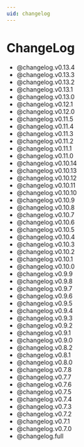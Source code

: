 ```yaml
---
uid: changelog
---
```


# ChangeLog

* @changelog.v0.13.4
* @changelog.v0.13.3
* @changelog.v0.13.2
* @changelog.v0.13.1
* @changelog.v0.13.0
* @changelog.v0.12.1
* @changelog.v0.12.0
* @changelog.v0.11.5
* @changelog.v0.11.4
* @changelog.v0.11.3
* @changelog.v0.11.2
* @changelog.v0.11.1
* @changelog.v0.11.0
* @changelog.v0.10.14
* @changelog.v0.10.13
* @changelog.v0.10.12
* @changelog.v0.10.11
* @changelog.v0.10.10
* @changelog.v0.10.9
* @changelog.v0.10.8
* @changelog.v0.10.7
* @changelog.v0.10.6
* @changelog.v0.10.5
* @changelog.v0.10.4
* @changelog.v0.10.3
* @changelog.v0.10.2
* @changelog.v0.10.1
* @changelog.v0.10.0
* @changelog.v0.9.9
* @changelog.v0.9.8
* @changelog.v0.9.7
* @changelog.v0.9.6
* @changelog.v0.9.5
* @changelog.v0.9.4
* @changelog.v0.9.3
* @changelog.v0.9.2
* @changelog.v0.9.1
* @changelog.v0.9.0
* @changelog.v0.8.2
* @changelog.v0.8.1
* @changelog.v0.8.0
* @changelog.v0.7.8
* @changelog.v0.7.7
* @changelog.v0.7.6
* @changelog.v0.7.5
* @changelog.v0.7.4
* @changelog.v0.7.3
* @changelog.v0.7.2
* @changelog.v0.7.1
* @changelog.v0.7.0
* @changelog.full